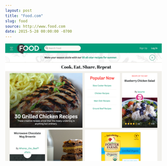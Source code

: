 ```yaml
---
layout: post
title: "Food.com"
slug: food
source: http://www.food.com
date: 2015-5-28 00:00:00 -0700
---
```


<img src="/screenshots/food.jpg">
